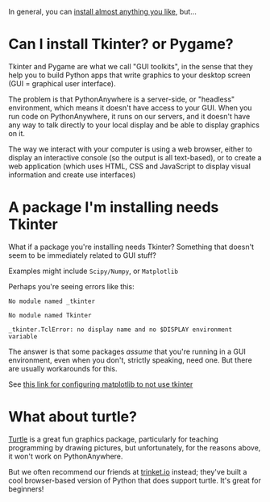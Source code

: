 
<!--
.. title: Can I install/use Tkinter? (or Pygame, or QT, the turtle module, or other GUI libraries...)
.. slug: TkinterPygameEtc
.. date: 2018-02-12 11:33:28 UTC
.. tags:
.. category:
.. link:
.. description:
.. type: text
-->

In general, you can [install almost anything you like](/pages/InstallingNewModules), but...


# Can I install Tkinter? or Pygame?

Tkinter and Pygame are what we call "GUI toolkits", in the sense that they
help you to build Python apps that write graphics to your desktop screen (GUI
= graphical user interface).

The problem is that PythonAnywhere is a server-side, or "headless"
environment, which means it doesn't have access to your GUI. When you run code on
PythonAnywhere, it runs on our servers, and it doesn't have any way to talk
directly to your local display and be able to display graphics on it.

The way we interact with your computer is using a web browser, either to
display an interactive console (so the output is all text-based), or to create
a web application (which uses HTML, CSS and JavaScript to display visual
information and create use interfaces)



# A package I'm installing needs Tkinter

What if a package you're installing needs Tkinter?  Something that doesn't
seem to be immediately related to GUI stuff?

Examples might include `Scipy/Numpy`, or `Matplotlib`

Perhaps you're seeing errors like this:

```
No module named _tkinter

No module named Tkinter

_tkinter.TclError: no display name and no $DISPLAY environment variable
```

The answer is that some packages *assume* that you're running in a GUI environment, even when you don't, strictly speaking, need one.  But there are usually workarounds for this.

See [this link for configuring matplotlib to not use tkinter](/pages/MatplotLibGraphs)


# What about turtle?

[Turtle](https://docs.python.org/3.6/library/turtle.html#module-turtle) is a
great fun graphics package, particularly for teaching programming by drawing
pictures, but unfortunately, for the reasons above, it won't work on
PythonAnywhere.

But we often recommend our friends at [trinket.io](https://trinket.io)
instead;  they've built a cool browser-based version of Python that
does support turtle.  It's great for beginners!

